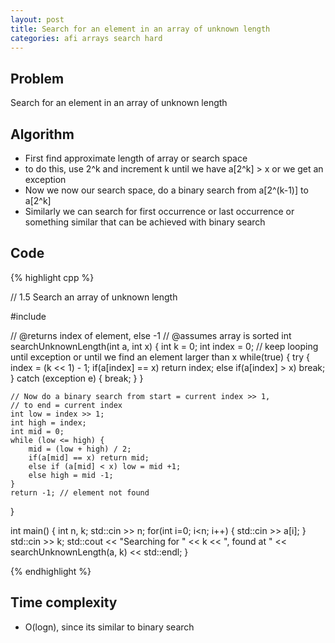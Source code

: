 ```yaml
---
layout: post
title: Search for an element in an array of unknown length
categories: afi arrays search hard
---
```


## Problem
Search for an element in an array of unknown length

## Algorithm
- First find approximate length of array or search space
- to do this, use 2^k and increment k until we have a[2^k] > x or we get an exception
- Now we now our search space, do a binary search from a[2^(k-1)] to a[2^k]
- Similarly we can search for first occurrence or last occurrence or something similar that can be achieved with binary search

## Code
{% highlight cpp %}

// 1.5 Search an array of unknown length

#include <iostream>

// @returns index of element, else -1
// @assumes array is sorted
int searchUnknownLength(int a, int x) {
	int k = 0;
	int index = 0;
	// keep looping until exception or until we find an element larger than x
	while(true) {
		try {
			index = (k << 1) - 1;
			if(a[index] == x) return index;
			else if(a[index] > x) break;
		}
		catch (exception e) {
			break;
		}
	}
	
	// Now do a binary search from start = current index >> 1, 
	// to end = current index
	int low = index >> 1;
	int high = index;
	int mid = 0;
	while (low <= high) {
		mid = (low + high) / 2;
		if(a[mid] == x) return mid;
		else if (a[mid] < x) low = mid +1;
		else high = mid -1;
	}
	return -1; // element not found
}

int main() {
	int n, k;
	std::cin >> n;
	for(int i=0; i<n; i++) {
		std::cin >> a[i];
	}
	std::cin >> k;
	std::cout << "Searching for " << k << ", found at " 
		<< searchUnknownLength(a, k) << std::endl;
}

{% endhighlight %}

## Time complexity
- O(logn), since its similar to binary search